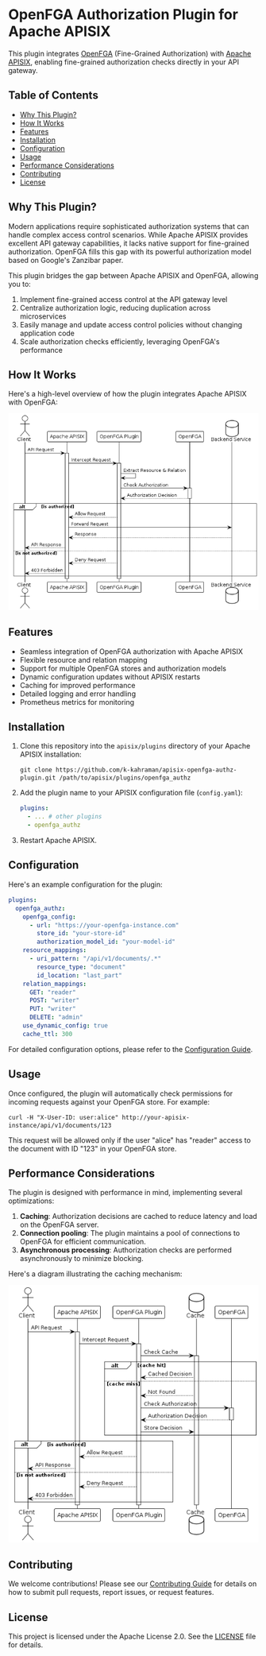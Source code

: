# OpenFGA Authorization Plugin for Apache APISIX

This plugin integrates [OpenFGA](https://openfga.dev/) (Fine-Grained Authorization) with [Apache APISIX](https://apisix.apache.org/), enabling fine-grained authorization checks directly in your API gateway.

## Table of Contents

- [Why This Plugin?](#why-this-plugin)
- [How It Works](#how-it-works)
- [Features](#features)
- [Installation](#installation)
- [Configuration](#configuration)
- [Usage](#usage)
- [Performance Considerations](#performance-considerations)
- [Contributing](#contributing)
- [License](#license)

## Why This Plugin?

Modern applications require sophisticated authorization systems that can handle complex access control scenarios. While Apache APISIX provides excellent API gateway capabilities, it lacks native support for fine-grained authorization. OpenFGA fills this gap with its powerful authorization model based on Google's Zanzibar paper.

This plugin bridges the gap between Apache APISIX and OpenFGA, allowing you to:

1. Implement fine-grained access control at the API gateway level
2. Centralize authorization logic, reducing duplication across microservices
3. Easily manage and update access control policies without changing application code
4. Scale authorization checks efficiently, leveraging OpenFGA's performance

## How It Works

Here's a high-level overview of how the plugin integrates Apache APISIX with OpenFGA:

![APISIX OpenFGA Plugin Sequence Diagram](<assets/APISIX OpenFGA Plugin Sequence Diagram.png>)

## Features

- Seamless integration of OpenFGA authorization with Apache APISIX
- Flexible resource and relation mapping
- Support for multiple OpenFGA stores and authorization models
- Dynamic configuration updates without APISIX restarts
- Caching for improved performance
- Detailed logging and error handling
- Prometheus metrics for monitoring

## Installation

1. Clone this repository into the `apisix/plugins` directory of your Apache APISIX installation:

   ```
   git clone https://github.com/k-kahraman/apisix-openfga-authz-plugin.git /path/to/apisix/plugins/openfga_authz
   ```

2. Add the plugin name to your APISIX configuration file (`config.yaml`):

   ```yaml
   plugins:
     - ... # other plugins
     - openfga_authz
   ```

3. Restart Apache APISIX.

## Configuration

Here's an example configuration for the plugin:

```yaml
plugins:
  openfga_authz:
    openfga_config:
      - url: "https://your-openfga-instance.com"
        store_id: "your-store-id"
        authorization_model_id: "your-model-id"
    resource_mappings:
      - uri_pattern: "/api/v1/documents/.*"
        resource_type: "document"
        id_location: "last_part"
    relation_mappings:
      GET: "reader"
      POST: "writer"
      PUT: "writer"
      DELETE: "admin"
    use_dynamic_config: true
    cache_ttl: 300
```

For detailed configuration options, please refer to the [Configuration Guide](docs/configuration.md).

## Usage

Once configured, the plugin will automatically check permissions for incoming requests against your OpenFGA store. For example:

```
curl -H "X-User-ID: user:alice" http://your-apisix-instance/api/v1/documents/123
```

This request will be allowed only if the user "alice" has "reader" access to the document with ID "123" in your OpenFGA store.

## Performance Considerations

The plugin is designed with performance in mind, implementing several optimizations:

1. **Caching**: Authorization decisions are cached to reduce latency and load on the OpenFGA server.
2. **Connection pooling**: The plugin maintains a pool of connections to OpenFGA for efficient communication.
3. **Asynchronous processing**: Authorization checks are performed asynchronously to minimize blocking.

Here's a diagram illustrating the caching mechanism:

![APISIX OpenFGA Plugin Sequence Diagram with Caching](<assets/APISIX OpenFGA Plugin Sequence Diagram with Caching.png>)

## Contributing

We welcome contributions! Please see our [Contributing Guide](CONTRIBUTING.md) for details on how to submit pull requests, report issues, or request features.

## License

This project is licensed under the Apache License 2.0. See the [LICENSE](LICENSE) file for details.